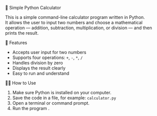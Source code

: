 🧮 Simple Python Calculator

This is a simple command-line calculator program written in Python.  
It allows the user to input two numbers and choose a mathematical operation — addition, subtraction, multiplication, or division — and then prints the result.

 📌 Features

- Accepts user input for two numbers
- Supports four operations: `+`, `-`, `*`, `/`
- Handles division by zero
- Displays the result clearly
- Easy to run and understand

 🧑‍💻 How to Use

1. Make sure Python is installed on your computer.
2. Save the code in a file, for example: `calculator.py`
3. Open a terminal or command prompt.
4. Run the program .



